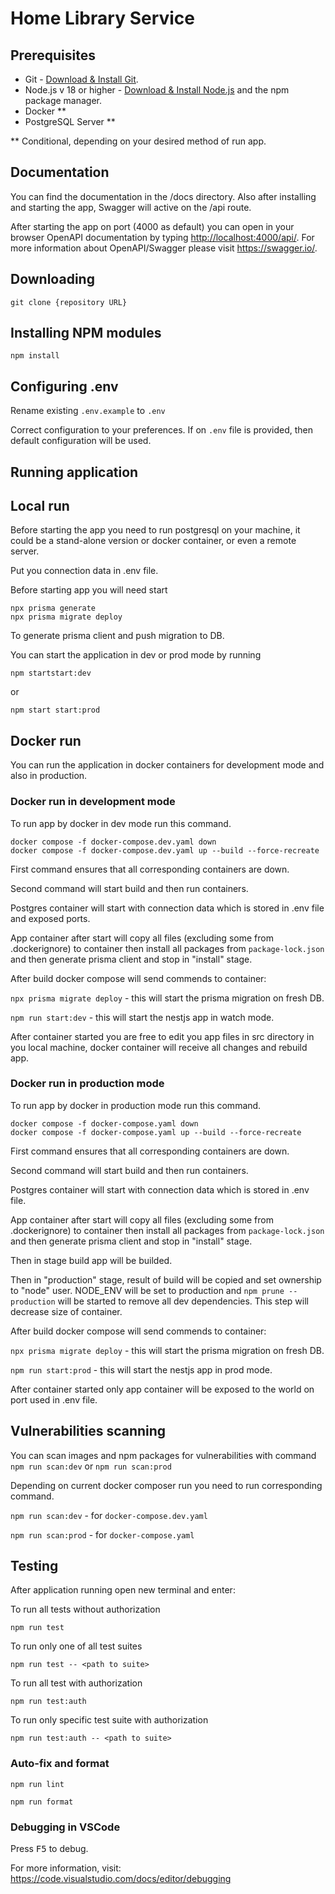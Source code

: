 # Home Library Service

## Prerequisites

- Git - [Download & Install Git](https://git-scm.com/downloads).
- Node.js v 18 or higher - [Download & Install Node.js](https://nodejs.org/en/download/) and the npm package manager.
- Docker **
- PostgreSQL Server **

** Conditional, depending on your desired method of run app.

## Documentation

You can find the documentation in the /docs directory.
Also after installing and starting the app, Swagger will active on the /api route.

After starting the app on port (4000 as default) you can open
in your browser OpenAPI documentation by typing <http://localhost:4000/api/>.
For more information about OpenAPI/Swagger please visit <https://swagger.io/>.

## Downloading

``` npm cli
git clone {repository URL}
```

## Installing NPM modules

``` npm cli
npm install
```

## Configuring .env

Rename existing ```.env.example``` to ```.env```

Correct configuration to your preferences. If on ```.env``` file is provided, then default configuration will be used.

## Running application

## Local run

Before starting the app you need to run postgresql on your machine, it could be a stand-alone version or docker container, or even a remote server.

Put you connection data in .env file.

Before starting app you will need start

``` npm cli
npx prisma generate
npx prisma migrate deploy
```

To generate prisma client and push migration to DB.

You can start the application in dev or prod mode by running

``` npm cli
npm startstart:dev
```

or

``` npm cli
npm start start:prod
```

## Docker run

You can run the application in docker containers for development mode and also in production.

### Docker run in development mode

To run app by docker in dev mode run this command.

``` npm cli
docker compose -f docker-compose.dev.yaml down
docker compose -f docker-compose.dev.yaml up --build --force-recreate
```

First command ensures that all corresponding containers are down.

Second command will start build and then run containers.

Postgres container will start with connection data which is stored in .env file and exposed ports.

App container after start will copy all files (excluding some from .dockerignore) to container then install all packages from ```package-lock.json``` and then generate prisma client and stop in "install" stage.

After build docker compose will send commends to container:

```npx prisma migrate deploy``` - this will start the prisma migration on fresh DB.

```npm run start:dev``` - this will start the nestjs app in watch mode.

After container started you are free to edit you app files in src directory in you local machine, docker container will receive all changes and rebuild app.

### Docker run in production mode

To run app by docker in production mode run this command.

``` npm cli
docker compose -f docker-compose.yaml down
docker compose -f docker-compose.yaml up --build --force-recreate
```

First command ensures that all corresponding containers are down.

Second command will start build and then run containers.

Postgres container will start with connection data which is stored in .env file.

App container after start will copy all files (excluding some from .dockerignore) to container then install all packages from ```package-lock.json``` and then generate prisma client and stop in "install" stage.

Then in stage build app will be builded.

Then in "production" stage, result of build will be copied and set ownership to "node" user. NODE_ENV will be set to production and ```npm prune --production``` will be started to remove all dev dependencies. This step will decrease size of container.

After build docker compose will send commends to container:

```npx prisma migrate deploy``` - this will start the prisma migration on fresh DB.

```npm run start:prod``` - this will start the nestjs app in prod mode.

After container started only app container will be exposed to the world on port used in .env file.

## Vulnerabilities scanning

You can scan images and npm packages for vulnerabilities with command ```npm run scan:dev``` or ```npm run scan:prod```

Depending on current docker composer run you need to run corresponding command.

```npm run scan:dev``` - for ```docker-compose.dev.yaml```

```npm run scan:prod``` - for ```docker-compose.yaml```

## Testing

After application running open new terminal and enter:

To run all tests without authorization

``` npm cli
npm run test
```

To run only one of all test suites

``` npm cli
npm run test -- <path to suite>
```

To run all test with authorization

``` npm cli
npm run test:auth
```

To run only specific test suite with authorization

``` npm cli
npm run test:auth -- <path to suite>
```

### Auto-fix and format

``` npm cli
npm run lint
```

``` npm cli
npm run format
```

### Debugging in VSCode

Press <kbd>F5</kbd> to debug.

For more information, visit: <https://code.visualstudio.com/docs/editor/debugging>
